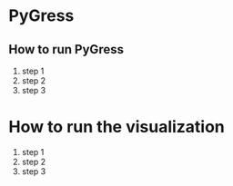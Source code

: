 # PyGress

## How to run PyGress
1. step 1
2. step 2
3. step 3

# How to run the visualization
1. step 1
2. step 2
3. step 3
